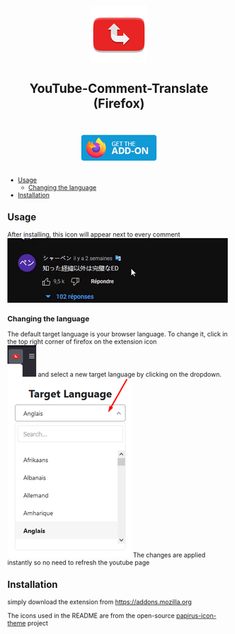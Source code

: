<p align="center"><img src="docs/icon.png"></p>
<h1 align="center">YouTube-Comment-Translate (Firefox)</h1>

<p align="center">
	</br></br>
		<a href="https://addons.mozilla.org">
			<img src="docs/get-the-addon.png">
	</br></br>
</p>

<!-- vim-markdown-toc GFM -->

- [Usage](#usage)
  - [Changing the language](#changing-the-language)
- [Installation](#installation)

<!-- vim-markdown-toc -->

## Usage

After installing, this icon will appear next to every comment</br>
<img src="docs/usage.gif">

### Changing the language

The default target language is your browser language. To change it, click in the top right corner of firefox on the extension icon<br>
<img src="docs/change_language_1.png">
and select a new target language by clicking on the dropdown.
<img src="docs/change_language_2.png">
The changes are applied instantly so no need to refresh the youtube page

## Installation

simply download the extension from https://addons.mozilla.org

The icons used in the README are from the open-source [papirus-icon-theme](https://github.com/PapirusDevelopmentTeam/papirus-icon-theme) project
